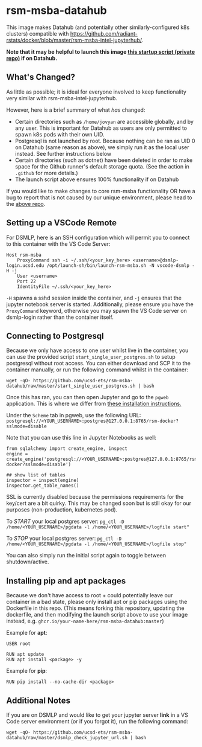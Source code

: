 # rsm-msba-datahub
This image makes Datahub (and potentially other similarly-configured k8s clusters) compatible with https://github.com/radiant-rstats/docker/blob/master/rsm-msba-intel-jupyterhub/.

**Note that it may be helpful to launch this image [this startup script (private repo)](https://github.com/ucsd-ets/launch-sh/blob/main/bin/launch-rsm-msba.sh) if on Datahub.**

## What's Changed?
As little as possible; it is ideal for everyone involved to keep functionality very similar with rsm-msba-intel-jupyterhub.

However, here is a brief summary of what *has* changed:
- Certain directories such as `/home/jovyan` are accessible globally, and by any user. This is important for Datahub as users are only permitted to spawn k8s pods with their own UID.
- Postgresql is not launched by root. Because nothing can be ran as UID 0 on Datahub (same reason as above), we simply run it as the local user instead. See further instructions below
- Certain directories (such as dotnet) have been deleted in order to make space for the Github runner's default storage quota. (See the action in ```.github``` for more details.)
- The launch script above ensures 100% functionality if on Datahub

If you would like to make changes to core rsm-msba functionality OR have a bug to report that is not caused by our unique environment, please head to the [above repo](https://github.com/radiant-rstats/docker/blob/master/rsm-msba-intel-jupyterhub/).

## Setting up a VSCode Remote
For DSMLP, here is an SSH configuration which will permit you to connect to this container with the VS Code Server:
```
Host rsm-msba
    ProxyCommand ssh -i ~/.ssh/<your_key_here> <username>@dsmlp-login.ucsd.edu /opt/launch-sh/bin/launch-rsm-msba.sh -N vscode-dsmlp -H -j
    User <username>
    Port 22
    IdentityFile ~/.ssh/<your_key_here>
```

```-H``` spawns a sshd session inside the container, and ```-j``` ensures that the jupyter notebook server is started. 
Additionally, please ensure you have the ```ProxyCommand``` keyword, otherwise you may spawn the VS Code server on dsmlp-login rather than the container itself.

## Connecting to Postgresql
Because we only have access to one user whilst live in the container, you can use the provided script `start_single_user_postgres.sh` to setup postgresql without root access.
You can either download and SCP it to the container manually, or run the following command whilst in the container:

`wget -qO- https://github.com/ucsd-ets/rsm-msba-datahub/raw/master/start_single_user_postgres.sh | bash`

Once this has ran, you can then open Jupyter and go to the `pgweb` application. 
This is where we differ from [these installation instructions.](https://github.com/radiant-rstats/docker/blob/master/install/rsm-msba-linux.md#connecting-to-postgresql)

Under the `Scheme` tab in pgweb, use the following URL:
`postgresql://<YOUR_USERNAME>:postgres@127.0.0.1:8765/rsm-docker?sslmode=disable`

Note that you can use this line in Jupyter Notebooks as well:
```
from sqlalchemy import create_engine, inspect
engine = create_engine('postgresql://<YOUR_USERNAME>:postgres@127.0.0.1:8765/rsm-docker?sslmode=disable')

## show list of tables
inspector = inspect(engine)
inspector.get_table_names()
```

SSL is currently disabled because the permissions requirements for the key/cert are a bit quirky.
This may be changed soon but is still okay for our purposes (non-production, kubernetes pod).

To _START_ your local postgres server: `pg_ctl -D /home/<YOUR_USERNAME>/pgdata -l /home/<YOUR_USERNAME>/logfile start"`

To _STOP_ your local postgres server: `pg_ctl -D /home/<YOUR_USERNAME>/pgdata -l /home/<YOUR_USERNAME>/logfile stop"`

You can also simply run the initial script again to toggle between shutdown/active.

## Installing pip and apt packages
Because we don't have access to root + could potentially leave our container in a bad state, please only install apt or pip packages using the Dockerfile in this repo.
(This means forking this repository, updating the dockerfile, and then modifying the launch script above to use your image instead, e.g. `ghcr.io/your-name-here/rsm-msba-datahub:master`)

Example for **apt**: 

```
USER root

RUN apt update
RUN apt install <package> -y
```

Example for **pip**:

```
RUN pip install --no-cache-dir <package>
```

## Additional Notes
If you are on DSMLP and would like to get your jupyter server **link** in a VS Code server environment (or if you forgot it), run the following command:

`wget -qO- https://github.com/ucsd-ets/rsm-msba-datahub/raw/master/dsmlp_check_jupyter_url.sh | bash`
